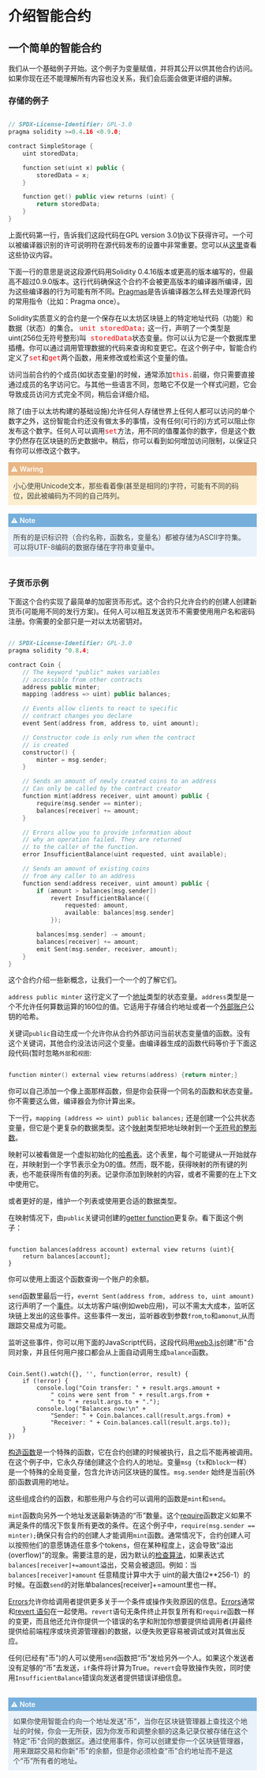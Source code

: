 # 介绍智能合约

## 一个简单的智能合约<span id="easy_contract"></span>

我们从一个基础例子开始。这个例子为变量赋值，并将其公开以供其他合约访问。如果你现在还不能理解所有内容也没关系，我们会后面会做更详细的讲解。

### 存储的例子<span id="store_example"></span>

``` C++

// SPDX-License-Identifier: GPL-3.0
pragma solidity >=0.4.16 <0.9.0;

contract SimpleStorage {
    uint storedData;

    function set(uint x) public {
        storedData = x;
    }

    function get() public view returns (uint) {
        return storedData;
    }
}

```

上面代码第一行，告诉我们这段代码在GPL version 3.0协议下获得许可。一个可以被编译器识别的许可说明符在源代码发布的设置中非常重要。您可以从[这里](https://spdx.org/licenses/)查看这些协议内容。

下面一行的意思是说这段源代码用Solidity 0.4.16版本或更高的版本编写的，但最高不超过0.9.0版本。这行代码确保这个合约不会被更高版本的编译器所编译，因为这些编译器的行为可能有所不同。[Pragmas](./Pragma.md)是告诉编译器怎么样去处理源代码的常用指令（比如：Pragma once）。

Solidity实质意义的合约是一个保存在以太坊区块链上的特定地址代码（功能）和数据（状态）的集合。
<kbd style="color:red">unit storedData;</kbd> 这一行，声明了一个类型是uint(256位无符号整形)叫<kbd style="color:red"> storedData</kbd>状态变量。你可以认为它是一个数据库里插槽。你可以通过调用管理数据的代码来查询和变更它。在这个例子中，智能合约定义了<kbd style="color:red">set</kbd>和<kbd style="color:red">get</kbd>两个函数，用来修改或检索这个变量的值。

访问当前合约的个成员(如状态变量)的时候，通常添加<kbd style="color:red">this.</kbd>前缀，你只需要直接通过成员的名字访问它。与其他一些语言不同，忽略它不仅是一个样式问题，它会导致成员访问方式完全不同，稍后会详细介绍。

除了(由于以太坊构建的基础设施)允许任何人存储世界上任何人都可以访问的单个数字之外，这份智能合约还没有做太多的事情，没有任何(可行的)方式可以阻止你发布这个数字。任何人可以调用<kbd style="color:red">set</kbd>方法，用不同的值覆盖你的数字，但是这个数字仍然存在区块链的历史数据中。稍后，你可以看到如何增加访问限制，以保证只有你可以修改这个数字。

<div style="background:#e9b684;color:#fff;padding:5px;font-weight:600;">
⚠️ Waring
</div>
<div style="background:#fdeecf;color:#404040;padding:10px">
小心使用Unicode文本，那些看着像(甚至是相同的)字符，可能有不同的码位，因此被编码为不同的自己阵列。
</div>

<br/>

<div style="background:#76afdb;color:#fff;padding:5px;font-weight:600">
⚠️ Note
</div>
<div style="background:#e9f2fa;color:#404040;padding:10px">
所有的是识标识符（合约名称，函数名，变量名）都被存储为ASCII字符集。可以将UTF-8编码的数据存储在字符串变量中。
</div>

<br/>


### 子货币示例

下面这个合约实现了最简单的加密货币形式。这个合约只允许合约的创建人创建新货币(可能用不同的发行方案)。任何人可以相互发送货币不需要使用用户名和密码注册。你需要的全部只是一对以太坊密钥对。

```C++

// SPDX-License-Identifier: GPL-3.0
pragma solidity ^0.8.4;

contract Coin {
    // The keyword "public" makes variables
    // accessible from other contracts
    address public minter;
    mapping (address => uint) public balances;

    // Events allow clients to react to specific
    // contract changes you declare
    event Sent(address from, address to, uint amount);

    // Constructor code is only run when the contract
    // is created
    constructor() {
        minter = msg.sender;
    }

    // Sends an amount of newly created coins to an address
    // Can only be called by the contract creator
    function mint(address receiver, uint amount) public {
        require(msg.sender == minter);
        balances[receiver] += amount;
    }

    // Errors allow you to provide information about
    // why an operation failed. They are returned
    // to the caller of the function.
    error InsufficientBalance(uint requested, uint available);

    // Sends an amount of existing coins
    // from any caller to an address
    function send(address receiver, uint amount) public {
        if (amount > balances[msg.sender])
            revert InsufficientBalance({
                requested: amount,
                available: balances[msg.sender]
            });

        balances[msg.sender] -= amount;
        balances[receiver] += amount;
        emit Sent(msg.sender, receiver, amount);
    }
}

```

这个合约介绍一些新概念，让我们一个一个的了解它们。

```address public minter``` 这行定义了一个[地址](./Address.md)类型的状态变量。```address```类型是一个不允许任何算数运算的160位的值。它适用于存储合约地址或者一个[外部账户](./ExternalAccounts.md)公钥的哈希。

关键词```public```自动生成一个允许你从合约外部访问当前状态变量值的函数。没有这个关键词，其他合约没法访问这个变量。由编译器生成的函数代码等价于下面这段代码(暂时忽略```外部```和```视图```:

```C++

function minter() external view returns(address) {return minter;}

```

你可以自己添加一个像上面那样函数，但是你会获得一个同名的函数和状态变量。你不需要这么做，编译器会为你计算出来。

下一行，```mapping (address => uint) public balances;``` 还是创建一个公共状态变量，但它是个更复杂的数据类型。这个[映射](./Mapping.md)类型把地址映射到一个[无符号的整形数](./UnsignedIntegers.md)。

映射可以被看做是一个虚拟初始化的[哈希表](https://baike.baidu.com/item/%E5%93%88%E5%B8%8C%E8%A1%A8/5981869?fr=aladdin)。这个表里，每个可能键从一开始就存在，并映射到一个字节表示全为0的值。然而，既不能，获得映射的所有键的列表，也不能获得所有值的列表。记录你添加到映射的内容，或者不需要的在上下文中使用它。

或者更好的是，维护一个列表或使用更合适的数据类型。


在映射情况下，由```public```关键词创建的[getter function](./GetterFunction.md)更复杂。看下面这个例子：

```

function balances(address account) external view returns (uint){
    return balances[account];
}

```

你可以使用上面这个函数查询一个账户的余额。

```send```函数里最后一行，``` evernt Sent(address from, address to, uint amount) ``` 这行声明了一个[事件](./Event.md)。以太坊客户端(例如web应用)，可以不需太大成本，监听区块链上发出的这些事件。这些事件一发出，监听器收到参数```from```,```to```和```amonut```,从而跟踪交易成为可能。

监听这些事件，你可以用下面的JavaScript代码，这段代码用[web3.js](https://github.com/web3/web3.js)创建"币"合同对象，并且任何用户接口都会从上面自动调用生成```balance```函数。


```

Coin.Sent().watch({}, '', function(error, result) {
    if (!error) {
        console.log("Coin transfer: " + result.args.amount +
            " coins were sent from " + result.args.from +
            " to " + result.args.to + ".");
        console.log("Balances now:\n" +
            "Sender: " + Coin.balances.call(result.args.from) +
            "Receiver: " + Coin.balances.call(result.args.to));
    }
})

```

[构造函数](./Constructor.md)是一个特殊的函数，它在合约创建的时候被执行，且之后不能再被调用。在这个例子中，它永久存储创建这个合约人的地址。变量```msg```（```tx```和```block```一样）是一个特殊的全局变量，包含允许访问区块链的属性。```msg.sender``` 始终是当前(外部)函数调用的地址。

这些组成合约的函数，和那些用户与合约可以调用的函数是```mint```和```send```。


```mint```函数向另外一个地址发送最新铸造的“币”数量。这个[require](./Require.md)函数定义如果不满足条件的情况下恢复所有更改的条件。在这个例子中，```require(msg.sender == minter);```确保只有合约的创建人才能调用```mint```函数。通常情况下，合约创建人可以按照他们的意愿铸造任意多个tokens，但在某种程度上，这会导致“溢出(overflow)”的现象。需要注意的是，因为默认的[检查算法](./CheckedArithmetic.md)，如果表达式```balances[receiver]+=amount```溢出，交易会被退回。例如：当```balances[receiver]+amount``` 任意精度计算中大于 uint的最大值(2**256-1）的时候。在函数```send```的对账单balances[receiver]+=amount里也一样。


[Errors](./Errors.md)允许你给调用者提供更多关于一个条件或操作失败原因的信息。[Errors](./Errors.md)通常和[revert 语句](./Revert.md)在一起使用。```revert```语句无条件终止并恢复所有和```require```函数一样的变更，而且他还允许你提供一个错误的名字和附加你想要提供给调用者(并最终提供给前端程序或块资源管理器)的数据，以便失败更容易被调试或对其做出反应。


任何(已经有"币")的人可以使用```send```函数把“币”发给另外一个人。如果这个发送者没有足够的“币”去发送，```if```条件将计算为True。```revert```会导致操作失败，同时使用```InsufficientBalance```错误向发送者提供错误详细信息。

<br/>

<div style="background:#76afdb;color:#fff;padding:5px;font-weight:600">
⚠️ Note
</div>
<div style="background:#e9f2fa;color:#404040;padding:10px">
如果你使用智能合约向一个地址发送"币"，当你在区块链管理器上查找这个地址的时候，你会一无所获，因为你发币和调整余额的这条记录仅被存储在这个特定"币"合同的数据区。通过使用事件，你可以创建爱你一个区块链管理器，用来跟踪交易和你新"币"的余额，但是你必须检查“币”合约地址而不是这个“币”所有者的地址。
</div>
